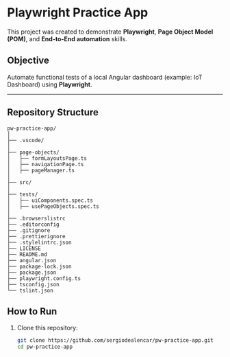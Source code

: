# Playwright Practice App

This project was created to demonstrate **Playwright**, **Page Object Model (POM)**, and **End-to-End automation** skills.

## Objective

Automate functional tests of a local Angular dashboard (example: IoT Dashboard) using **Playwright**.

---

## Repository Structure

```
pw-practice-app/
│
├── .vscode/
│
├── page-objects/
│   ├── formLayoutsPage.ts
│   ├── navigationPage.ts
│   ├── pageManager.ts
│
├── src/
│
├── tests/
│   ├── uiComponents.spec.ts
│   ├── usePageObjects.spec.ts
│
├── .browserslistrc
├── .editorconfig
├── .gitignore
├── .prettierignore
├── .stylelintrc.json
├── LICENSE
├── README.md
├── angular.json
├── package-lock.json
├── package.json
├── playwright.config.ts
├── tsconfig.json
└── tslint.json
```

## How to Run

1. Clone this repository:
   ```bash
   git clone https://github.com/sergiodealencar/pw-practice-app.git
   cd pw-practice-app
